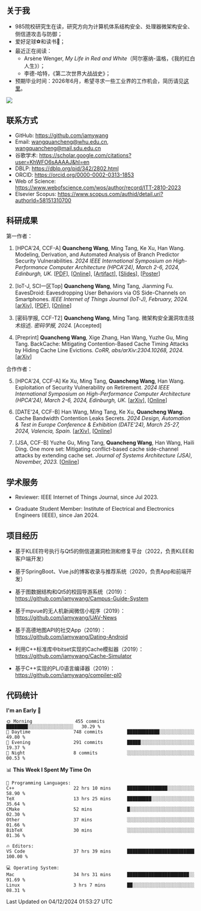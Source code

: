 ## 关于我

- 985院校研究生在读，研究方向为计算机体系结构安全、处理器微架构安全、侧信道攻击与防御；
- 爱好足球⚽和读书📖；
- 最近正在阅读：
  - Arsène Wenger, *My Life in Red and White*（阿尔塞纳-温格，《我的红白人生》）；
  - 李德-哈特，《第二次世界大战战史》；
- 预期毕业时间：2026年6月，希望寻求一些工业界的工作机会，简历请见[这里](https://iamywang.github.io/resume/wang-cv.pdf)。

![](https://github-readme-stats-iamywang.vercel.app/api?username=iamywang&theme=buefy&count_private=true&show_icons=true&hide_border=true&hide_title=true)


## 联系方式

- GitHub: <https://github.com/iamywang>
- Email: <wangquancheng@whu.edu.cn>, <wangquancheng@mail.sdu.edu.cn>
- 谷歌学术: <https://scholar.google.com/citations?user=KhWFO6sAAAAJ&hl=en>
- DBLP: <https://dblp.org/pid/342/2802.html>
- ORCID: <https://orcid.org/0000-0002-0313-1853>
- Web of Science: <https://www.webofscience.com/wos/author/record/ITT-2810-2023>
- Elsevier Scopus: <https://www.scopus.com/authid/detail.uri?authorId=58151310700>

## 科研成果

第一作者：

1. [HPCA'24, CCF-A] **Quancheng Wang**, Ming Tang, Ke Xu, Han Wang. Modeling, Derivation, and Automated Analysis of Branch Predictor Security Vulnerabilities. *2024 IEEE International Symposium on High-Performance Computer Architecture (HPCA'24), March 2-6, 2024, Edinburgh, UK.* [[PDF](https://iamywang.github.io/pubs/wang24hpca.pdf)], [[Online](https://doi.org/10.1109/HPCA57654.2024.00038)], [[Artifact](https://github.com/iamywang/bp-security-framework)], [[Slides](https://iamywang.github.io/pubs/wang24hpca-slides.pdf)], [[Poster](https://iamywang.github.io/pubs/wang24hpca-poster.pdf)]

2. [IoT-J, SCI一区Top] **Quancheng Wang**, Ming Tang, Jianming Fu. EavesDroid: Eavesdropping User Behaviors via OS Side-Channels on Smartphones. *IEEE Internet of Things Journal (IoT-J), February, 2024.* [[arXiv](https://arxiv.org/pdf/2303.03700.pdf)], [[PDF](https://iamywang.github.io/pubs/wang23iotj.pdf)], [[Online](https://doi.org/10.1109/JIOT.2023.3298992)]

3. [密码学报, CCF-T2] **Quancheng Wang**, Ming Tang. 微架构安全漏洞攻击技术综述. *密码学报, 2024.* [Accepted]

4. [Preprint] **Quancheng Wang**, Xige Zhang, Han Wang, Yuzhe Gu, Ming Tang. BackCache: Mitigating Contention-Based Cache Timing Attacks by Hiding Cache Line Evictions. *CoRR, abs/arXiv:2304.10268, 2024.* [[arXiv](https://arxiv.org/pdf/2304.10268.pdf)]

合作作者：

5. [HPCA'24, CCF-A] Ke Xu, Ming Tang, **Quancheng Wang**, Han Wang. Exploitation of Security Vulnerability on Retirement. *2024 IEEE International Symposium on High-Performance Computer Architecture (HPCA'24), March 2-6, 2024, Edinburgh, UK.* [[arXiv](https://arxiv.org/pdf/2307.12486.pdf)], [[Online](https://doi.org/10.1109/HPCA57654.2024.00012)]

6. [DATE'24, CCF-B] Han Wang, Ming Tang, Ke Xu, **Quancheng Wang**. Cache Bandwidth Contention Leaks Secrets. *2024 Design, Automation & Test in Europe Conference & Exhibition (DATE'24), March 25-27, 2024, Valencia, Spain.* [[arXiv](http://arxiv.org/pdf/2306.01996.pdf)], [[Online](https://doi.org/10.23919/DATE58400.2024.10546529)]

7. [JSA, CCF-B] Yuzhe Gu, Ming Tang, **Quancheng Wang**, Han Wang, Haili Ding. One more set: Mitigating conflict-based cache side-channel attacks by extending cache set. *Journal of Systems Architecture (JSA), November, 2023.* [[Online](https://doi.org/10.1016/j.sysarc.2023.102997)]

## 学术服务

- Reviewer: IEEE Internet of Things Journal, since Jul 2023.

- Graduate Student Member: Institute of Electrical and Electronics Engineers (IEEE), since Jan 2024.

## 项目经历

- 基于KLEE符号执行与Qt5的侧信道漏洞检测和修复平台（2022，负责KLEE和客户端开发）

- 基于SpringBoot、Vue.js的博客收录与推荐系统（2020，负责App和前端开发）

- 基于图数据结构和Qt5的校园导游系统（2019）：<https://github.com/iamywang/Campus-Guide-System>

- 基于mpvue的无人机新闻微信小程序（2019）：<https://github.com/iamywang/UAV-News>

- 基于高德地图API的社交App（2019）：<https://github.com/iamywang/Dating-Android>

- 利用C++标准库中bitset实现的Cache模拟器（2019）：<https://github.com/iamywang/Cache-Simulator>

- 基于C++实现的PL/0语言编译器（2019）：<https://github.com/iamywang/compiler-pl0>

## 代码统计

<!--START_SECTION:waka-->
**I'm an Early 🐤** 

```text
🌞 Morning                455 commits         ████████░░░░░░░░░░░░░░░░░   30.29 % 
🌆 Daytime                748 commits         ████████████░░░░░░░░░░░░░   49.80 % 
🌃 Evening                291 commits         █████░░░░░░░░░░░░░░░░░░░░   19.37 % 
🌙 Night                  8 commits           ░░░░░░░░░░░░░░░░░░░░░░░░░   00.53 % 
```


📊 **This Week I Spent My Time On** 

```text
💬 Programming Languages: 
C++                      22 hrs 10 mins      ███████████████░░░░░░░░░░   58.90 % 
TeX                      13 hrs 25 mins      █████████░░░░░░░░░░░░░░░░   35.64 % 
CMake                    52 mins             █░░░░░░░░░░░░░░░░░░░░░░░░   02.30 % 
Other                    37 mins             ░░░░░░░░░░░░░░░░░░░░░░░░░   01.66 % 
BibTeX                   30 mins             ░░░░░░░░░░░░░░░░░░░░░░░░░   01.36 % 

🔥 Editors: 
VS Code                  37 hrs 39 mins      █████████████████████████   100.00 % 

💻 Operating System: 
Mac                      34 hrs 31 mins      ███████████████████████░░   91.69 % 
Linux                    3 hrs 7 mins        ██░░░░░░░░░░░░░░░░░░░░░░░   08.31 % 
```


 Last Updated on 04/12/2024 01:53:27 UTC
<!--END_SECTION:waka-->
